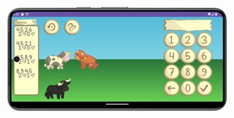 ![Digit Cattle screenshot](https://github.com/TaniachiFractal/DigitCattle/blob/master/digitCattle_screenshot.png)

